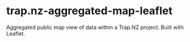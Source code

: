 # trap.nz-aggregated-map-leaflet
 Aggregated public map view of data within a Trap.NZ project. Built with Leaflet.
